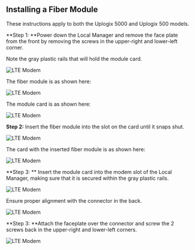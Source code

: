 
 
## Installing a Fiber Module     

These instructions apply to both the Uplogix 5000 and Uplogix 500 models.

**Step 1: **Power down the Local Manager and remove the face plate from the front by removing the screws in the upper-right and lower-left corner.

Note the gray plastic rails that will hold the module card.

![LTE Modem](http://uplogix.com/support/docs/img/lte_modem_install2.jpg)

The fiber module is as shown here:

![LTE Modem](http://uplogix.com/support/docs/img/SFP-Installation-01.jpg)

The module card is as shown here:

![LTE Modem](http://uplogix.com/support/docs/img/SFP-Installation-02.jpg)

**Step 2:** Insert the fiber module into the slot on the card until it snaps shut.

![LTE Modem](http://uplogix.com/support/docs/img/SFP-Installation-03.jpg)

The card with the inserted fiber module is as shown here:

![LTE Modem](http://uplogix.com/support/docs/img/SFP-Installation-04.jpg)

**Step 3: ** Insert the module card into the modem slot of the Local Manager, making sure that it is secured within the gray plastic rails.

![LTE Modem](http://uplogix.com/support/docs/img/SFP-Installation-05.jpg)

Ensure proper alignment with the connector in the back.

![LTE Modem](http://uplogix.com/support/docs/img/SFP-Installation-06.jpg)

**Step 3: **Attach the faceplate over the connector and screw the 2 screws back in the upper-right and lower-left corners.

![LTE Modem](http://uplogix.com/support/docs/img/SFP-Installation-07.jpg)


